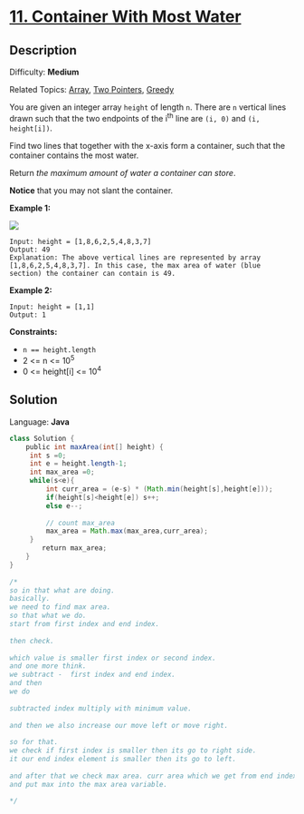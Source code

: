 # [11\. Container With Most Water](https://leetcode.com/problems/container-with-most-water/)

## Description

Difficulty: **Medium**  

Related Topics: [Array](https://leetcode.com/tag/array/), [Two Pointers](https://leetcode.com/tag/two-pointers/), [Greedy](https://leetcode.com/tag/greedy/)


You are given an integer array `height` of length `n`. There are `n` vertical lines drawn such that the two endpoints of the i<sup>th</sup> line are `(i, 0)` and `(i, height[i])`.

Find two lines that together with the x-axis form a container, such that the container contains the most water.

Return _the maximum amount of water a container can store_.

**Notice** that you may not slant the container.

**Example 1:**

![](https://s3-lc-upload.s3.amazonaws.com/uploads/2018/07/17/question_11.jpg)

```
Input: height = [1,8,6,2,5,4,8,3,7]
Output: 49
Explanation: The above vertical lines are represented by array [1,8,6,2,5,4,8,3,7]. In this case, the max area of water (blue section) the container can contain is 49.
```

**Example 2:**

```
Input: height = [1,1]
Output: 1
```

**Constraints:**

*   `n == height.length`
*   2 <= n <= 10<sup>5</sup>
*   0 <= height[i] <= 10<sup>4</sup>


## Solution

Language: **Java**

```java
class Solution {
    public int maxArea(int[] height) {
     int s =0;
     int e = height.length-1;
     int max_area =0;
     while(s<e){
         int curr_area = (e-s) * (Math.min(height[s],height[e]));
         if(height[s]<height[e]) s++;
         else e--;
         
         // count max_area
         max_area = Math.max(max_area,curr_area);
     }
        return max_area;
    }
}
​
/*
so in that what are doing.
basically. 
we need to find max area.
so that what we do.
start from first index and end index.
​
then check.
​
which value is smaller first index or second index.
and one more think.
we subtract -  first index and end index.
and then
we do
​
subtracted index multiply with minimum value.
​
and then we also increase our move left or move right.
​
so for that.
we check if first index is smaller then its go to right side.
it our end index element is smaller then its go to left.
​
and after that we check max area. curr area which we get from end index - curr index. and minimum between curr element vs last element.
and put max into the max area variable.
​
*/
```